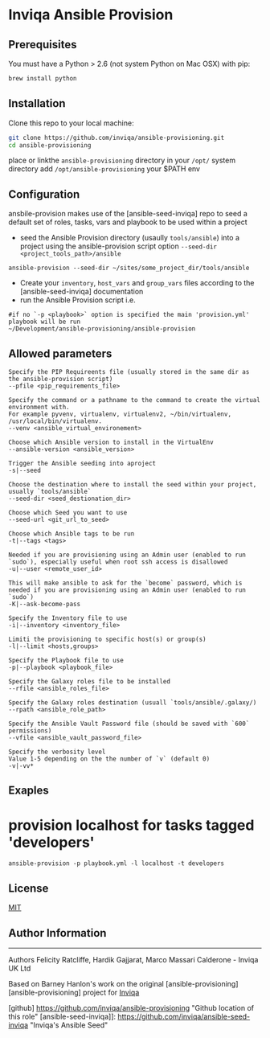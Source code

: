 # Inviqa Ansible Provision

## Prerequisites

You must have a Python > 2.6 (not system Python on Mac OSX) with pip:

```bash
brew install python
```
## Installation
Clone this repo to your local machine:

```bash
git clone https://github.com/inviqa/ansible-provisioning.git
cd ansible-provisioning
```
place or linkthe `ansible-provisioning` directory in your `/opt/` system directory
add `/opt/ansible-provisioning` your $PATH env

## Configuration
ansbile-provision makes use of the [ansible-seed-inviqa] repo to seed a default set of roles, tasks, vars and playbook to be used within a project

- seed the Ansible Provision directory (usaully `tools/ansible`) into a project using the ansible-provision script option  `--seed-dir <project_tools_path>/ansible`
```
ansible-provision --seed-dir ~/sites/some_project_dir/tools/ansible
```
- Create your `inventory`, `host_vars` and `group_vars` files according to the [ansible-seed-inviqa] documentation
- run the Ansible Provision script
i.e.
```
#if no `-p <playbook>` option is specified the main 'provision.yml' playbook will be run
~/Development/ansible-provisioning/ansible-provision
```
## Allowed parameters
```
Specify the PIP Requireents file (usually stored in the same dir as the ansible-provision script)
--pfile <pip_requirements_file>

Specify the command or a pathname to the command to create the virtual environment with.
For example pyvenv, virtualenv, virtualenv2, ~/bin/virtualenv, /usr/local/bin/virtualenv.
--venv <ansible_virtual_environement>

Choose which Ansible version to install in the VirtualEnv
--ansible-version <ansible_version>

Trigger the Ansible seeding into aproject
-s|--seed

Choose the destination where to install the seed within your project, usually `tools/ansible`
--seed-dir <seed_destionation_dir>

Choose which Seed you want to use
--seed-url <git_url_to_seed>

Choose which Ansible tags to be run
-t|--tags <tags>

Needed if you are provisioning using an Admin user (enabled to run `sudo`), especially useful when root ssh access is disallowed
-u|--user <remote_user_id>

This will make ansible to ask for the `become` password, which is needed if you are provisioning using an Admin user (enabled to run `sudo`)
-K|--ask-become-pass

Specify the Inventory file to use
-i|--inventory <inventory_file>

Limiti the provisioning to specific host(s) or group(s)
-l|--limit <hosts,groups>

Specify the Playbook file to use
-p|--playbook <playbook_file>

Specify the Galaxy roles file to be installed
--rfile <ansible_roles_file>

Specify the Galaxy roles destination (usuall `tools/ansible/.galaxy/)
--rpath <ansible_role_path>

Specify the Ansible Vault Password file (should be saved with `600` permissions)
--vfile <ansible_vault_password_file>

Specify the verbosity level
Value 1-5 depending on the the number of `v` (default 0)
-v|-vv*
```
## Exaples
# provision localhost for tasks tagged 'developers'
```
ansible-provision -p playbook.yml -l localhost -t developers
```

## License
[MIT][license]

## Author Information
------------------
Authors Felicity Ratcliffe, Hardik Gajjarat, Marco Massari Calderone - Inviqa UK Ltd

Based on Barney Hanlon's work on the original [ansible-provisioning][ansible-provisioning] project for [Inviqa][inviqa]

[github] https://github.com/inviqa/ansible-provisioning "Github location of this role"
[ansible-seed-inviqa]]: https://github.com/inviqa/ansible-seed-inviqa "Inviqa's Ansible Seed"

[inviqa]: https://www.inviqa.com "Inviqa UK Ltd"

[license]: https://raw.githubusercontent.com/inviqa/ansible-jumpcloud/master/LICENSE
